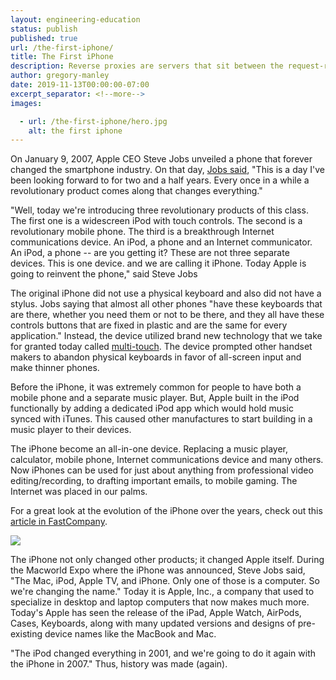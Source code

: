 ```yaml
---
layout: engineering-education
status: publish
published: true
url: /the-first-iphone/
title: The First iPhone
description: Reverse proxies are servers that sit between the request-response process that ensure website application requests are redirected to the proper backend server.
author: gregory-manley
date: 2019-11-13T00:00:00-07:00
excerpt_separator: <!--more-->
images:

  - url: /the-first-iphone/hero.jpg
    alt: the first iphone
---
```

On January 9, 2007, Apple CEO Steve Jobs unveiled a phone that forever changed the smartphone industry. On that day, [Jobs said](https://time.com/4628515/steve-jobs-iphone-launch-keynote-2007/), "This is a day I've been looking forward to for two and a half years. Every once in a while a revolutionary product comes along that changes everything."
<!--more-->

"Well, today we're introducing three revolutionary products of this class. The first one is a widescreen iPod with touch controls. The second is a revolutionary mobile phone. The third is a breakthrough Internet communications device. An iPod, a phone and an Internet communicator. An iPod, a phone -- are you getting it? These are not three separate devices. This is one device. and we are calling it iPhone. Today Apple is going to reinvent the phone," said Steve Jobs

The original iPhone did not use a physical keyboard and also did not have a stylus. Jobs saying that almost all other phones "have these keyboards that are there, whether you need them or not to be there, and they all have these controls buttons that are fixed in plastic and are the same for every application." Instead, the device utilized brand new technology that we take for granted today called [multi-touch](https://en.wikipedia.org/wiki/Multi-touch). The device prompted other handset makers to abandon physical keyboards in favor of all-screen input and make thinner phones.

Before the iPhone, it was extremely common for people to have both a mobile phone and a separate music player. But, Apple built in the iPod functionally by adding a dedicated iPod app which would hold music synced with iTunes. This caused other manufactures to start building in a music player to their devices.

The iPhone become an all-in-one device. Replacing a music player, calculator, mobile phone, Internet communications device and many others. Now iPhones can be used for just about anything from professional video editing/recording, to drafting important emails, to mobile gaming. The Internet was placed in our palms.

For a great look at the evolution of the iPhone over the years, check out this [article in FastCompany](https://www.fastcompany.com/3035506/the-evolution-of-the-iphones-design-visualized).

<a href="https://www.fastcompany.com/3035506/the-evolution-of-the-iphones-design-visualized"><img src="https://images.fastcompany.net/image/upload/w_596,c_limit,q_auto:best,f_auto/fc/3035506-inline-i-1-the-evolution-of-the-iphones-design-visualized.jpg"></a>

The iPhone not only changed other products; it changed Apple itself. During the Macworld Expo where the iPhone was announced, Steve Jobs said, "The Mac, iPod, Apple TV, and iPhone. Only one of those is a computer. So we're changing the name." Today it is Apple, Inc., a company that used to specialize in desktop and laptop computers that now makes much more. Today's Apple has seen the release of the iPad, Apple Watch, AirPods, Cases, Keyboards, along with many updated versions and designs of pre-existing device names like the MacBook and Mac.

"The iPod changed everything in 2001, and we're going to do it again with the iPhone in 2007." Thus, history was made (again).
